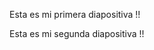 <div id = "impress" > </div>
<div class = "step" data-x = "0" data-y = "0" >    
          <p > Esta es mi primera diapositiva !! </p> 
     </div> 
     <div class = "step" data-x = "0" data-y = "1000" >    
          <p > Esta es mi segunda diapositiva !! </p> 
     </div> 
</div>
